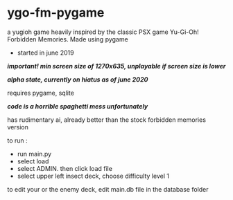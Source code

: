 # ygo-fm-pygame
a yugioh game heavily inspired by the classic PSX game Yu-Gi-Oh! Forbidden Memories. Made using pygame

- started in june 2019

***important! min screen size of  1270x635, unplayable if screen size is lower***

***alpha state, currently on hiatus as of june 2020***

requires pygame, sqlite

***code is a horrible spaghetti mess unfortunately***

has rudimentary ai, already better than the stock forbidden memories version

to run : 

- run main.py
- select load
- select ADMIN. then click load file
- select upper left insect deck, choose difficulty level 1

to edit your or the enemy deck, edit main.db file in the database folder
